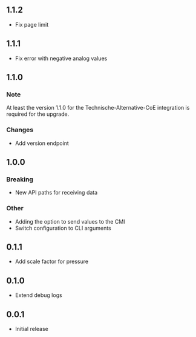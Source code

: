 <!-- https://developers.home-assistant.io/docs/add-ons/presentation#keeping-a-changelog -->

## 1.1.2

- Fix page limit

## 1.1.1

- Fix error with negative analog values

## 1.1.0

### Note
At least the version 1.1.0 for the Technische-Alternative-CoE integration is required for the upgrade.

### Changes

- Add version endpoint

## 1.0.0

### Breaking

- New API paths for receiving data

### Other

- Adding the option to send values to the CMI
- Switch configuration to CLI arguments

## 0.1.1

- Add scale factor for pressure

## 0.1.0

- Extend debug logs

## 0.0.1

- Initial release

